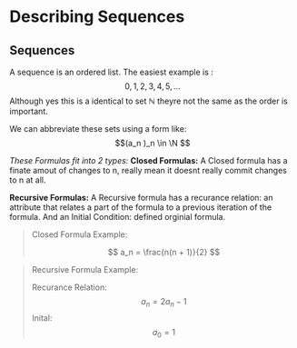 # Describing Sequences
## Sequences
A sequence is an ordered list. 
The easiest example is :
$$0, 1, 2, 3, 4, 5, ...$$
Although yes this is a identical to set $\mathbb{N}$ theyre not the same as the order is important.

We can abbreviate these sets using a form like:
$$(a_n )_n \in \N $$

<i>These Formulas fit into 2 types:</i>
<b>Closed Formulas:</b> A Closed formula has a finate amout of changes to n, really mean it doesnt really commit changes to n at all.

<b>Recursive Formulas:</b> A Recursive formula has a recurance relation: an attribute that relates a part of the formula to a previous iteration of the formula. And an Initial Condition: defined orginial formula.

>Closed Formula Example:
>
>$$ a_n = \frac{n(n + 1)}{2} $$
>

>Recursive Formula Example:
>
>Recurance Relation: 
>$$a_n = 2a_n-1$$
>Inital:
>$$a_0 = 1$$

